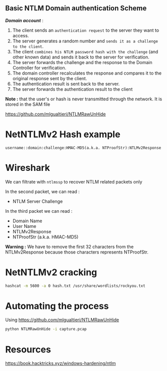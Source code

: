 
## Basic NTLM Domain authentication Scheme

***Domain account*** :  
1. The client sends an `authentication request` to the server they want to access.
2. The server generates a random number and `sends it as a challenge to the client`.
3. The client `combines his NTLM password hash with the challenge` (and other known data) and sends it back to the server for verification.
4. The server forwards the challenge and the response to the Domain Controller for verification.
5. The domain controller recalculates the response and compares it to the original response sent by the client. 
6. The authentication result is sent back to the server.
7. The server forwards the authentication result to the client

**Note :** that the user's or hash is never transmitted through the network. It is stored in the SAM file

https://github.com/mlgualtieri/NTLMRawUnHide
# NetNTLMv2 Hash example

`username::domain:challenge:HMAC-MD5(a.k.a. NTProofStr):NTLMv2Response`

# Wireshark

We can filtrate with `ntlmssp` to recover NTLM related packets only

In the second packet, we can read :
- NTLM Server Challenge

In the third packet we can read : 
- Domain Name 
- User Name 
- NTLMv2Response 
- NTProofStr (a.k.a. HMAC-MD5)

**Warning :** We have to remove the first 32 characters from the NTLMv2Response because those characters represents NTProofStr.

# NetNTLMv2 cracking

```bash
hashcat -m 5600 -a 0 hash.txt /usr/share/wordlists/rockyou.txt
```

# Automating the process

Using https://github.com/mlgualtieri/NTLMRawUnHide

```bash
python NTLMRawUnHide -i capture.pcap
```
# Resources

https://book.hacktricks.xyz/windows-hardening/ntlm